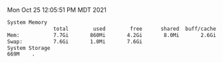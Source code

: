 Mon Oct 25 12:05:51 PM MDT 2021
```bash
System Memory
               total        used        free      shared  buff/cache   available
Mem:           7.7Gi       860Mi       4.2Gi       8.0Mi       2.6Gi       6.5Gi
Swap:          7.6Gi       1.0Mi       7.6Gi
System Storage
669M	.
```
